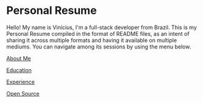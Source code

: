 # Personal Resume

Hello! My name is Vinícius, I'm a full-stack developer from Brazil. This is my Personal Resume compiled in the format of README files, as an intent of sharing it across multiple formats and having it available on multiple mediums. You can navigate among its sessions by using the menu below.

[About Me](https://github.com/viniciusarre/resume/blob/master/AboutMe.md)

[Education](https://github.com/viniciusarre/resume/blob/master/Education.md)

[Experience](https://github.com/viniciusarre/resume/blob/master/Experience.md)

[Open Source](https://github.com/viniciusarre/resume/blob/master/OpenSource.md)
